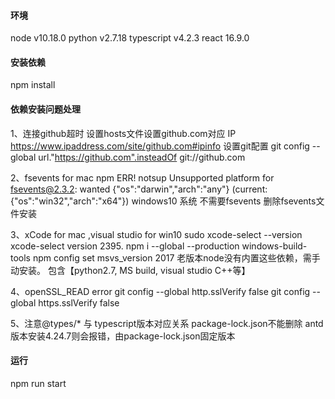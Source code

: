 #### 环境
node v10.18.0
python v2.7.18
typescript v4.2.3
react 16.9.0

#### 安装依赖
npm install

#### 依赖安装问题处理
1、连接github超时
设置hosts文件设置github.com对应 IP
https://www.ipaddress.com/site/github.com#ipinfo
设置git配置
git config --global url."https://github.com".insteadOf git://github.com

2、fsevents for mac
npm ERR! notsup Unsupported platform for fsevents@2.3.2: wanted {"os":"darwin","arch":"any"} (current: {"os":"win32","arch":"x64"})
windows10 系统 不需要fsevents
删除fsevents文件安装

3、xCode for mac ,visual studio for win10
sudo xcode-select --version
xcode-select version 2395.
npm i --global --production windows-build-tools
npm config set msvs_version 2017
老版本node没有内置这些依赖，需手动安装。
包含【python2.7, MS build, visual studio C++等】

4、openSSL_READ error
git config --global http.sslVerify false
git config --global https.sslVerify false

5、注意@types/* 与 typescript版本对应关系
package-lock.json不能删除
antd版本安装4.24.7则会报错，由package-lock.json固定版本


#### 运行
npm run start